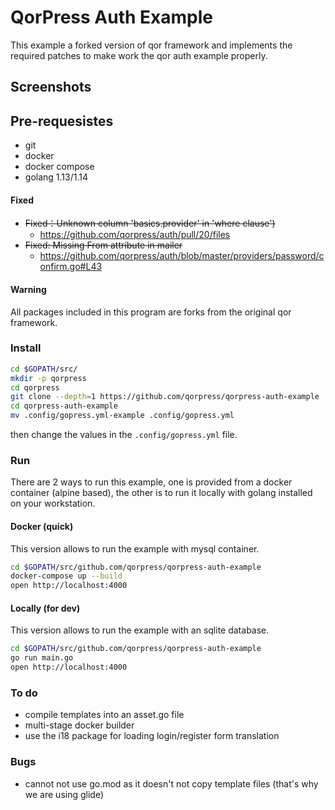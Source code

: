 # QorPress Auth Example

This example a forked version of qor framework and implements the required patches to make work the qor auth example properly.

## Screenshots


## Pre-requesistes
- git
- docker
- docker compose
- golang 1.13/1.14

#### Fixed
- ~~Fixed：Unknown column 'basics.provider' in 'where clause')~~
  - https://github.com/qorpress/auth/pull/20/files
- ~~Fixed: Missing From attribute in mailer~~
  - https://github.com/qorpress/auth/blob/master/providers/password/confirm.go#L43

#### Warning
All packages included in this program are forks from the original qor framework.

### Install
```bash
cd $GOPATH/src/
mkdir -p qorpress
cd qorpress
git clone --depth=1 https://github.com/qorpress/qorpress-auth-example
cd qorpress-auth-example
mv .config/gopress.yml-example .config/gopress.yml
```

then change the values in the ```.config/gopress.yml``` file.

### Run
There are 2 ways to run this example, one is provided from a docker container (alpine based), the other is to run it locally with golang installed on your workstation.

#### Docker (quick)

This version allows to run the example with mysql container.

```bash
cd $GOPATH/src/github.com/qorpress/qorpress-auth-example
docker-compose up --build
open http://localhost:4000
```

#### Locally (for dev)

This version allows to run the example with an sqlite database.

```bash
cd $GOPATH/src/github.com/qorpress/qorpress-auth-example
go run main.go
open http://localhost:4000
```

### To do
* compile templates into an asset.go file
* multi-stage docker builder
* use the i18 package for loading login/register form translation

### Bugs
* cannot not use go.mod as it doesn't not copy template files (that's why we are using glide)
